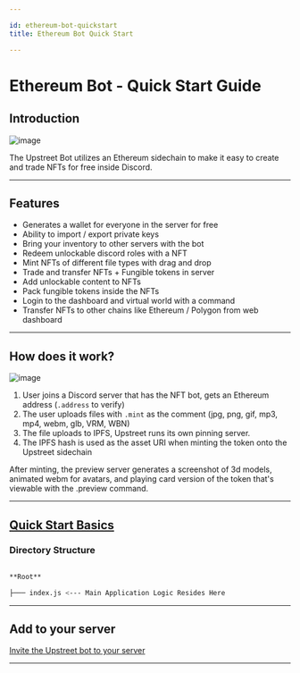 ```yaml
---

id: ethereum-bot-quickstart
title: Ethereum Bot Quick Start

---
```

# Ethereum Bot - Quick Start Guide

## Introduction

![image](https://user-images.githubusercontent.com/32600939/120109432-70841b00-c137-11eb-844e-e008430a20ac.png)


The Upstreet Bot utilizes an Ethereum sidechain to make it easy to create and trade NFTs for free inside Discord.

---

## Features

- Generates a wallet for everyone in the server for free
- Ability to import / export private keys
- Bring your inventory to other servers with the bot
- Redeem unlockable discord roles with a NFT
- Mint NFTs of different file types with drag and drop
- Trade and transfer NFTs + Fungible tokens in server
- Add unlockable content to NFTs
- Pack fungible tokens inside the NFTs
- Login to the dashboard and virtual world with a command
- Transfer NFTs to other chains like Ethereum / Polygon from web dashboard
---
## How does it work?

![image](https://user-images.githubusercontent.com/32600939/120109771-dfae3f00-c138-11eb-9077-9b86d23fbbe3.png)


1. User joins a Discord server that has the NFT bot, gets an Ethereum address (`.address` to verify)
2. The user uploads files with `.mint` as the comment (jpg, png, gif, mp3, mp4, webm, glb, VRM, WBN)
3. The file uploads to IPFS, Upstreet runs its own pinning server.
4. The IPFS hash is used as the asset URI when minting the token onto the Upstreet sidechain

After minting, the preview server generates a screenshot of 3d models, animated webm for avatars, and playing card version of the token that's viewable with the .preview command.

---

## [Quick Start Basics](../quick-start-basics)

### Directory Structure

```bash

**Root**

├─── index.js <--- Main Application Logic Resides Here

```
---

## Add to your server


[Invite the Upstreet bot to your server](https://discord.com/oauth2/authorize?client_id=758956702669209611&permissions=0&scope=bot)

---